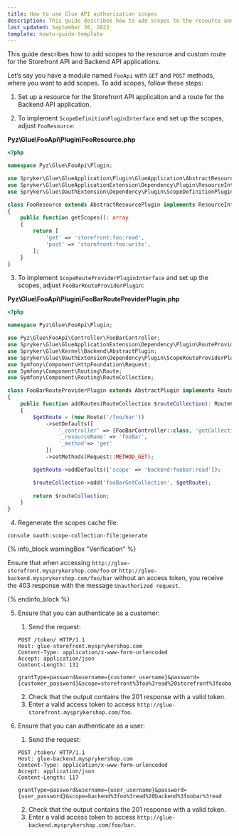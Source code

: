```yaml
---
title: How to use Glue API authorization scopes
description: This guide describes how to add scopes to the resource and custom route for the Storefront API and Backend API applications
last_updated: September 30, 2022
template: howto-guide-template
---
```

This guide describes how to add scopes to the resource and custom route for the Storefront API and Backend API applications.

Let’s say you have a module named `FooApi` with `GET` and `POST` methods, where you want to add scopes. To add scopes, follow these steps:

1. Set up a resource for the Storefront API application and a route for the Backend API application.

2. To implement `ScopeDefinitionPluginInterface` and set up the scopes, adjust `FooResource`:

**Pyz\Glue\FooApi\Plugin\FooResource.php**

```php
<?php

namespace Pyz\Glue\FooApi\Plugin;

use Spryker\Glue\GlueApplication\Plugin\GlueApplication\AbstractResourcePlugin;
use Spryker\Glue\GlueApplicationExtension\Dependency\Plugin\ResourceInterface;
use Spryker\Glue\OauthExtension\Dependency\Plugin\ScopeDefinitionPluginInterface;

class FooResource extends AbstractResourcePlugin implements ResourceInterface, ScopeDefinitionPluginInterface
{
    public function getScopes(): array
    {
        return [
            'get' => 'storefront:foo:read',
            'post' => 'storefront:foo:write',
        ];
    }
}
```

3. To implement `ScopeRouteProviderPluginInterface` and set up the scopes, adjust `FooBarRouteProviderPlugin`:

**Pyz\Glue\FooApi\Plugin\FooBarRouteProviderPlugin.php**
   
```php
<?php

namespace Pyz\Glue\FooApi\Plugin;

use Pyz\Glue\FooApi\Controller\FooBarController;
use Spryker\Glue\GlueApplicationExtension\Dependency\Plugin\RouteProviderPluginInterface;
use Spryker\Glue\Kernel\Backend\AbstractPlugin;
use Spryker\Glue\OauthExtension\Dependency\Plugin\ScopeRouteProviderPluginInterface;
use Symfony\Component\HttpFoundation\Request;
use Symfony\Component\Routing\Route;
use Symfony\Component\Routing\RouteCollection;

class FooBarRouteProviderPlugin extends AbstractPlugin implements RouteProviderPluginInterface, ScopeRouteProviderPluginInterface
{
    public function addRoutes(RouteCollection $routeCollection): RouteCollection
    {
        $getRoute = (new Route('/foo/bar'))
            ->setDefaults([
                '_controller' => [FooBarController::class, 'getCollectionAction'],
                '_resourceName' => 'fooBar',
                '_method'=> 'get'
            ])
            ->setMethods(Request::METHOD_GET);

        $getRoute->addDefaults(['scope' => 'backend:foobar:read']);

        $routeCollection->add('fooBarGetCollection', $getRoute);
        
        return $routeCollection;
    }
}
```

4. Regenerate the scopes cache file:

```
console oauth:scope-collection-file:generate
```

{% info_block warningBox "Verification" %}

Ensure that when accessing `http://glue-storefront.mysprykershop.com/foo` or `http://glue-backend.mysprykershop.com/foo/bar` without an access token, you receive the 403 response with the message `Unauthorized request`.

{% endinfo_block %}

5. Ensure that you can authenticate as a customer:
   1. Send the request:

    ```
    POST /token/ HTTP/1.1
    Host: glue-storefront.mysprykershop.com
    Content-Type: application/x-www-form-urlencoded
    Accept: application/json
    Content-Length: 131

    grantType=password&username={customer_username}&password={customer_password}&scope=storefront%3foo%3read%20storefront%3foobar%3read
    ```

   2. Check that the output contains the 201 response with a valid token.
   3. Enter a valid access token to access `http://glue-storefront.mysprykershop.com/foo`.

6. Ensure that you can authenticate as a user:
   1. Send the request:

    ```
    POST /token/ HTTP/1.1
    Host: glue-backend.mysprykershop.com
    Content-Type: application/x-www-form-urlencoded
    Accept: application/json
    Content-Length: 117

    grantType=password&username={user_username}&password={user_password}&scope=backend%3foo%3read%20backend%3foobar%3read
    ```

   2. Check that the output contains the 201 response with a valid token.
   3. Enter a valid access token to access `http://glue-backend.mysprykershop.com/foo/bar`.
